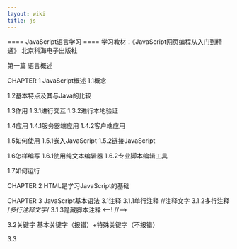 ```yaml
---
layout: wiki
title: js
---
```


==== JavaScript语言学习 ====
学习教材：《JavaScript网页编程从入门到精通》 北京科海电子出版社 



第一篇 语言概述

CHAPTER 1 JavaScript概述
1.1概念

1.2基本特点及其与Java的比较

1.3作用
1.3.1进行交互
1.3.2进行本地验证

1.4应用
1.4.1服务器端应用
1.4.2客户端应用

1.5如何使用
1.5.1嵌入JavaScript
1.5.2链接JavaScript

1.6怎样编写
1.6.1使用纯文本编辑器
1.6.2专业脚本编辑工具 

1.7如何运行


CHAPTER 2 HTML是学习JavaScript的基础


CHAPTER 3 JavaScript基本语法
3.1注释
3.1.1单行注释 //注释文字
3.1.2多行注释  /*多行注释文字*/
3.1.3隐藏脚本注释 <--! //-->

3.2关键字 基本关键字（报错）+特殊关键字（不报错）

3.3<script>标记
3.3.1属性设置 language/type（HTML自身）；src（js路径）
3.3.2位置 head或者body标签内
3.3.3数量 没有要求

3.4分号 一句代码可以不使用（不会报错，不推荐），多行代码需要使用。

3.5数据类型
3.5.1基本数据类型
整数 十进制；19进制：0X或者0x前缀；八进制：加0
浮点数 基本形式+指数形式（指数不得超过3位，需为整数）
string
boolean布尔型
3.5.2特殊数据类型
null
undefined
3.5.3数据类型转换
基本数据类型转换为字符串型 toString()
字符串型转换成数值型 parseInt;parseFloat
转换为布尔型
其他数据类型转换成数值型
特殊数值类型转换为字符串安

3.6变量
3.6.1变量命名 六条命名规则
3.6.2变量声明和初始化 关键字var
3.6.3变量类型 弱变量语言，在程序运行中类型可以改变
3.6.4变量作用域 局部变量/全局变量。（二者可以同名【不推荐】；函数体中必须采用var声明局部变量，否则为全局变量。）


CHAPTER4 JavaScript运算符


CHAPTER5 JavaScript结构语句
----
CategoryProgram
